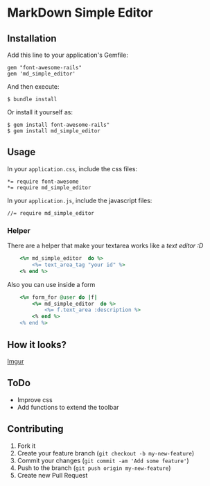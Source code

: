 # MarkDown Simple Editor



## Installation

Add this line to your application's Gemfile:

    gem "font-awesome-rails"
    gem 'md_simple_editor'

And then execute:

    $ bundle install

Or install it yourself as:

    $ gem install font-awesome-rails"
    $ gem install md_simple_editor

## Usage

In your `application.css`, include the css files:

    *= require font-awesome
    *= require md_simple_editor

In your `application.js`, include the javascript files:

    //= require md_simple_editor

### Helper

There are a helper that make your textarea works like a _text editor :D_

```ruby
    <%= md_simple_editor  do %>
        <%= text_area_tag "your id" %>
    <% end %>
```
Also you can use inside a form
```ruby
    <%= form_for @user do |f|
        <%= md_simple_editor  do %>
            <%= f.text_area :description %>
        <% end %>
    <% end %>
```

## How it looks?

[Imgur](http://i.imgur.com/68DXCwP)


## ToDo

- Improve css
- Add functions to extend the toolbar


## Contributing

1. Fork it
2. Create your feature branch (`git checkout -b my-new-feature`)
3. Commit your changes (`git commit -am 'Add some feature'`)
4. Push to the branch (`git push origin my-new-feature`)
5. Create new Pull Request
